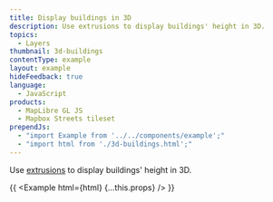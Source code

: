 ```yaml
---
title: Display buildings in 3D
description: Use extrusions to display buildings' height in 3D.
topics:
  - Layers
thumbnail: 3d-buildings
contentType: example
layout: example
hideFeedback: true
language:
  - JavaScript
products:
  - MapLibre GL JS
  - Mapbox Streets tileset
prependJs:
  - "import Example from '../../components/example';"
  - "import html from './3d-buildings.html';"
---
```


Use [extrusions](https://u-n-l.github.io/unl-map-js-docs/style-spec/layers/#fill-extrusion) to display buildings' height in 3D.

{{ <Example html={html} {...this.props} /> }}
